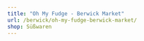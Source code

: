 ```yaml
---
title: "Oh My Fudge - Berwick Market"
url: /berwick/oh-my-fudge-berwick-market/
shop: Süßwaren
---
```

